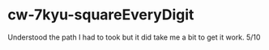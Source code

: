 # cw-7kyu-squareEveryDigit
 
Understood the path I had to took but it did take me a bit to get it work. 5/10